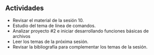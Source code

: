 ## Actividades

*   Revisar el material de la sesión 10\.
*   Estudio del tema de línea de comandos.
*   Analizar proyecto #2 e iniciar desarrollando funciones básicas de archivos
*   Leer los temas de la próxima sesión.
*   Revisar la bibliografía para complementar los temas de la sesión.